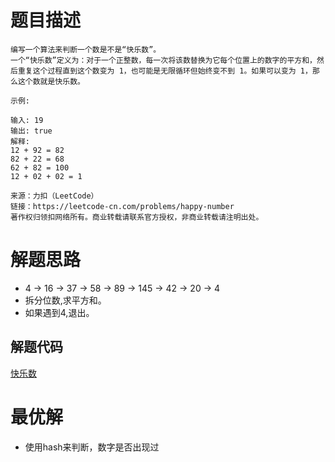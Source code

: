 # 题目描述

```
编写一个算法来判断一个数是不是“快乐数”。
一个“快乐数”定义为：对于一个正整数，每一次将该数替换为它每个位置上的数字的平方和，然后重复这个过程直到这个数变为 1，也可能是无限循环但始终变不到 1。如果可以变为 1，那么这个数就是快乐数。

示例: 

输入: 19
输出: true
解释: 
12 + 92 = 82
82 + 22 = 68
62 + 82 = 100
12 + 02 + 02 = 1

来源：力扣（LeetCode）
链接：https://leetcode-cn.com/problems/happy-number
著作权归领扣网络所有。商业转载请联系官方授权，非商业转载请注明出处。
```

# 解题思路
* 4 → 16 → 37 → 58 → 89 → 145 → 42 → 20 → 4 
* 拆分位数,求平方和。
* 如果遇到4,退出。

## 解题代码

[快乐数](202-my.py)

# 最优解
* 使用hash来判断，数字是否出现过


 
